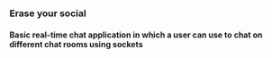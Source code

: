 ### Erase your social
#### Basic real-time chat application in which a user can use to chat on different chat rooms using sockets
